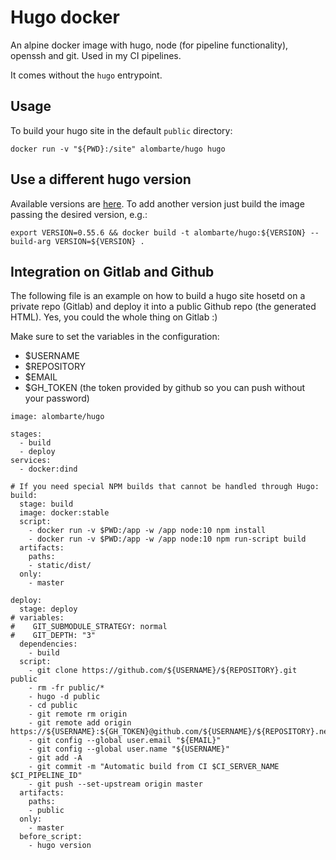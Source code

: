 # Hugo docker

An alpine docker image with hugo, node (for pipeline functionality), openssh and git. Used in my CI pipelines.

It comes without the `hugo` entrypoint.

Usage
-----

To build your hugo site in the default `public` directory:

	docker run -v "${PWD}:/site" alombarte/hugo hugo

## Use a different hugo version

Available versions are [here](https://hub.docker.com/r/alombarte/hugo/tags). To add another version just build the image passing the desired version, e.g.:

    export VERSION=0.55.6 && docker build -t alombarte/hugo:${VERSION} --build-arg VERSION=${VERSION} .

## Integration on Gitlab and Github
The following file is an example on how to build a hugo site hosetd on a private repo (Gitlab) and deploy it into a public Github repo (the generated HTML). Yes, you could the whole thing on Gitlab :)

Make sure to set the variables in the configuration:

- $USERNAME
- $REPOSITORY
- $EMAIL
- $GH_TOKEN (the token provided by github so you can push without your password)


```
image: alombarte/hugo

stages:
  - build
  - deploy
services:
  - docker:dind

# If you need special NPM builds that cannot be handled through Hugo:
build:
  stage: build
  image: docker:stable
  script:
    - docker run -v $PWD:/app -w /app node:10 npm install
    - docker run -v $PWD:/app -w /app node:10 npm run-script build
  artifacts:
    paths:
    - static/dist/
  only:
    - master

deploy:
  stage: deploy
# variables:
#    GIT_SUBMODULE_STRATEGY: normal
#    GIT_DEPTH: "3"
  dependencies:
    - build
  script:
    - git clone https://github.com/${USERNAME}/${REPOSITORY}.git public
    - rm -fr public/*
    - hugo -d public
    - cd public
    - git remote rm origin
    - git remote add origin https://${USERNAME}:${GH_TOKEN}@github.com/${USERNAME}/${REPOSITORY}.net.git
    - git config --global user.email "${EMAIL}"
    - git config --global user.name "${USERNAME}"
    - git add -A
    - git commit -m "Automatic build from CI $CI_SERVER_NAME $CI_PIPELINE_ID"
    - git push --set-upstream origin master
  artifacts:
    paths:
    - public
  only:
    - master
  before_script:
    - hugo version
```
